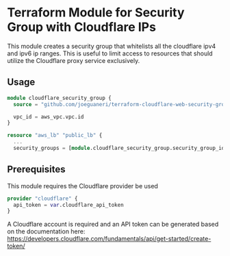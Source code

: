 # Terraform Module for Security Group with Cloudflare IPs

This module creates a security group that whitelists all the cloudflare ipv4 and ipv6 ip ranges.  This is useful to limit access to resources that should utilize the Cloudflare proxy service exclusively.

## Usage

```terraform
module cloudflare_security_group {
  source = "github.com/joeguaneri/terraform-cloudflare-web-security-group.git"

  vpc_id = aws_vpc.vpc.id
}

resource "aws_lb" "public_lb" {
  ...
  security_groups = [module.cloudflare_security_group.security_group_id]
```

## Prerequisites
This module requires the Cloudflare provider be used
```terraform
provider "cloudflare" {
  api_token = var.cloudflare_api_token
}
```
A Cloudflare account is required and an API token can be generated based on the documentation here: https://developers.cloudflare.com/fundamentals/api/get-started/create-token/